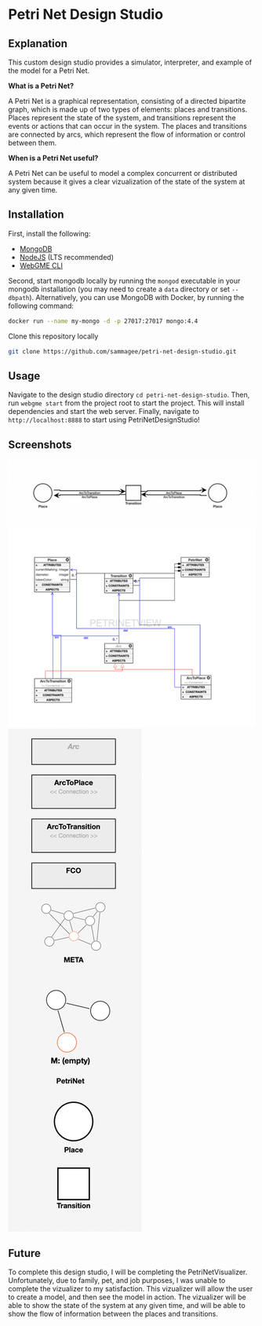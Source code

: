 # Petri Net Design Studio

## Explanation

This custom design studio provides a simulator, interpreter, and example of the model for a Petri Net.

**What is a Petri Net?**

A Petri Net is a graphical representation, consisting of a directed bipartite graph, which is made up of two types of elements: places and transitions. Places represent the state of the system, and transitions represent the events or actions that can occur in the system. The places and transitions are connected by arcs, which represent the flow of information or control between them.

**When is a Petri Net useful?**

A Petri Net can be useful to model a complex concurrent or distributed system because it gives a clear vizualization of the state of the system at any given time.

## Installation

First, install the following:

- [MongoDB](https://www.mongodb.com/)
- [NodeJS](https://nodejs.org/en/) (LTS recommended)
- [WebGME CLI](https://github.com/webgme/webgme-cli)

Second, start mongodb locally by running the `mongod` executable in your mongodb installation (you may need to create a `data` directory or set `--dbpath`). Alternatively, you can use MongoDB with Docker, by running the following command:

```bash
docker run --name my-mongo -d -p 27017:27017 mongo:4.4
```

Clone this repository locally

```bash
git clone https://github.com/sammagee/petri-net-design-studio.git
```

## Usage

Navigate to the design studio directory `cd petri-net-design-studio`. Then, run `webgme start` from the project root to start the project. This will install dependencies and start the web server. Finally, navigate to `http://localhost:8888` to start using PetriNetDesignStudio!

## Screenshots

![Composition](./images/Composition.png)
![META](./images/META.png)
![Objects](./images/Objects.png)

## Future

To complete this design studio, I will be completing the PetriNetVisualizer. Unfortunately, due to family, pet, and job purposes, I was unable to complete the vizualizer to my satisfaction. This vizualizer will allow the user to create a model, and then see the model in action. The vizualizer will be able to show the state of the system at any given time, and will be able to show the flow of information between the places and transitions.
